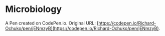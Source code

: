 # Microbiology

A Pen created on CodePen.io. Original URL: [https://codepen.io/Richard-Ochuko/pen/jENmzyB](https://codepen.io/Richard-Ochuko/pen/jENmzyB).

